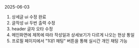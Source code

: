 2025-06-03
1. 상세글 ui 수정 완료
2. 글작성 ui 두번 출력 수정
3. header 글자 오타 수정
4. 메인화면에 제목에 따라 작성일과 상세보기가 다르게 나오는 현상 통일
5. 프로필 페이지에서 "1대1 채팅" 버튼을 통해 실시간 개인 채팅 가능

